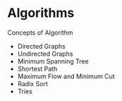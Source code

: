 # Algorithms
Concepts of Algorithm

- Directed Graphs
- Undirected Graphs
- Minimum Spanning Tree
- Shortest Path
- Maximum Flow and Minimum Cut
- Radix Sort
- Tries 
